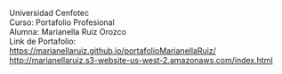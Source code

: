 Universidad Cenfotec  
Curso: Portafolio Profesional  
Alumna: Marianella Ruiz Orozco  
Link de Portafolio:  
https://marianellaruiz.github.io/portafolioMarianellaRuiz/  
http://marianellaruiz.s3-website-us-west-2.amazonaws.com/index.html  
